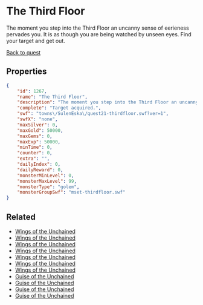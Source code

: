 # The Third Floor

The moment you step into the Third Floor an uncanny sense of eerieness pervades you. It is as though you are being watched by unseen eyes. Find your target and get out.

[Back to quest](../quests.md)

## Properties

```json
{
    "id": 1267,
    "name": "The Third Floor",
    "description": "The moment you step into the Third Floor an uncanny sense of eerieness pervades you. It is as though you are being watched by unseen eyes. Find your target and get out.",
    "complete": "Target acquired.",
    "swf": "towns\/SulenEska\/quest21-thirdfloor.swf?ver=1",
    "swfX": "none",
    "maxSilver": 0,
    "maxGold": 50000,
    "maxGems": 0,
    "maxExp": 50000,
    "minTime": 0,
    "counter": 0,
    "extra": "",
    "dailyIndex": 0,
    "dailyReward": 0,
    "monsterMinLevel": 0,
    "monsterMaxLevel": 99,
    "monsterType": "golem",
    "monsterGroupSwf": "mset-thirdfloor.swf"
}
```

## Related

- [Wings of the Unchained](../items/13820-wings-of-the-unchained.md)
- [Wings of the Unchained](../items/13821-wings-of-the-unchained.md)
- [Wings of the Unchained](../items/13822-wings-of-the-unchained.md)
- [Wings of the Unchained](../items/13823-wings-of-the-unchained.md)
- [Wings of the Unchained](../items/13824-wings-of-the-unchained.md)
- [Wings of the Unchained](../items/13825-wings-of-the-unchained.md)
- [Wings of the Unchained](../items/13826-wings-of-the-unchained.md)
- [Guise of the Unchained](../items/13827-guise-of-the-unchained.md)
- [Guise of the Unchained](../items/13828-guise-of-the-unchained.md)
- [Guise of the Unchained](../items/13829-guise-of-the-unchained.md)
- [Guise of the Unchained](../items/13830-guise-of-the-unchained.md)

